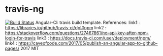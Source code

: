 
# travis-ng 
[![Build Status](https://travis-ci.org/NajlaBioinfo/travis-ng.svg?branch=master)](https://travis-ci.org/NajlaBioinfo/travis-ng)
Angular-Cli travis build template.
References:
link1 : <a href="https://libraries.io/github/travis-ci/dpl#npm">https://libraries.io/github/travis-ci/dpl#npm</a>
link2 : <a href="https://stackoverflow.com/questions/27467861/no-api-key-after-npm-login-for-travis">https://stackoverflow.com/questions/27467861/no-api-key-after-npm-login-for-travis</a>
link3 : <a href="https://docs.travis-ci.com/user/deployment/npm/">https://docs.travis-ci.com/user/deployment/npm/</a>
link4 : <a href="https://caveofcode.com/2017/05/publish-an-angular-app-to-github-pages/">https://caveofcode.com/2017/05/publish-an-angular-app-to-github-pages/</a>
2017
MIT
